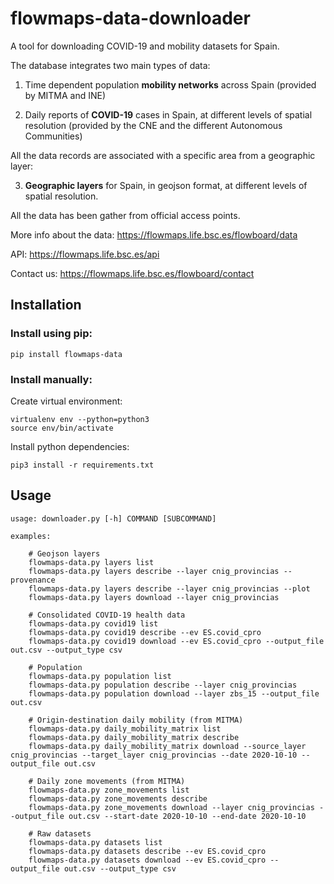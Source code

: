 # flowmaps-data-downloader

A tool for downloading COVID-19 and mobility datasets for Spain. 

The database integrates two main types of data:

1. Time dependent population **mobility networks** across Spain (provided by MITMA and INE)

2. Daily reports of **COVID-19** cases in Spain, at different levels of spatial resolution (provided by the CNE and the different Autonomous Communities)

All the data records are associated with a specific area from a geographic layer:

3. **Geographic layers** for Spain, in geojson format, at different levels of spatial resolution.

All the data has been gather from official access points.

More info about the data: https://flowmaps.life.bsc.es/flowboard/data

API: https://flowmaps.life.bsc.es/api

Contact us: https://flowmaps.life.bsc.es/flowboard/contact


## Installation


### Install using pip:

    pip install flowmaps-data


### Install manually:

Create virtual environment:
	
	virtualenv env --python=python3
	source env/bin/activate


Install python dependencies:

	pip3 install -r requirements.txt



## Usage

```
usage: downloader.py [-h] COMMAND [SUBCOMMAND]

examples: 

    # Geojson layers
    flowmaps-data.py layers list
    flowmaps-data.py layers describe --layer cnig_provincias --provenance
    flowmaps-data.py layers describe --layer cnig_provincias --plot
    flowmaps-data.py layers download --layer cnig_provincias

    # Consolidated COVID-19 health data
    flowmaps-data.py covid19 list
    flowmaps-data.py covid19 describe --ev ES.covid_cpro
    flowmaps-data.py covid19 download --ev ES.covid_cpro --output_file out.csv --output_type csv

    # Population
    flowmaps-data.py population list
    flowmaps-data.py population describe --layer cnig_provincias
    flowmaps-data.py population download --layer zbs_15 --output_file out.csv

    # Origin-destination daily mobility (from MITMA)
    flowmaps-data.py daily_mobility_matrix list
    flowmaps-data.py daily_mobility_matrix describe
    flowmaps-data.py daily_mobility_matrix download --source_layer cnig_provincias --target_layer cnig_provincias --date 2020-10-10 --output_file out.csv

    # Daily zone movements (from MITMA)
    flowmaps-data.py zone_movements list
    flowmaps-data.py zone_movements describe
    flowmaps-data.py zone_movements download --layer cnig_provincias --output_file out.csv --start-date 2020-10-10 --end-date 2020-10-10

    # Raw datasets
    flowmaps-data.py datasets list
    flowmaps-data.py datasets describe --ev ES.covid_cpro
    flowmaps-data.py datasets download --ev ES.covid_cpro --output_file out.csv --output_type csv
```
